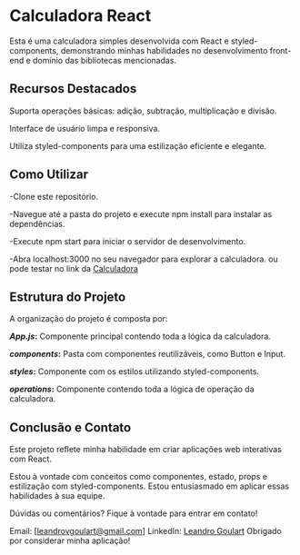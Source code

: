 # Calculadora React
Esta é uma calculadora simples desenvolvida com React e styled-components, demonstrando minhas habilidades no desenvolvimento front-end e domínio das bibliotecas mencionadas.


## Recursos Destacados
Suporta operações básicas: adição, subtração, multiplicação e divisão.


Interface de usuário limpa e responsiva.



Utiliza styled-components para uma estilização eficiente e elegante.


## Como Utilizar
-Clone este repositório.


-Navegue até a pasta do projeto e execute npm install para instalar as dependências.


-Execute npm start para iniciar o servidor de desenvolvimento.


-Abra localhost:3000 no seu navegador para explorar a calculadora.
ou pode testar no link da [Calculadora](https://leandrogoulart.github.io/calculadora_com_react/)


## Estrutura do Projeto
A organização do projeto é composta por:


***App.js*:** Componente principal contendo toda a lógica da calculadora.


***components*:** Pasta com componentes reutilizáveis, como Button e Input.


***styles*:** Componente com os estilos utilizando styled-components.


***operations*:** Componente contendo toda a lógica de operação da calculadora.


## Conclusão e Contato
Este projeto reflete minha habilidade em criar aplicações web interativas com React. 

Estou à vontade com conceitos como componentes, estado, props e estilização com styled-components. Estou entusiasmado em aplicar essas habilidades à sua equipe.

Dúvidas ou comentários? Fique à vontade para entrar em contato!

 
Email: [leandrovgoulart@gmail.com]
LinkedIn: [Leandro Goulart](https://www.linkedin.com/in/leandrovgoulart/)
Obrigado por considerar minha aplicação!
